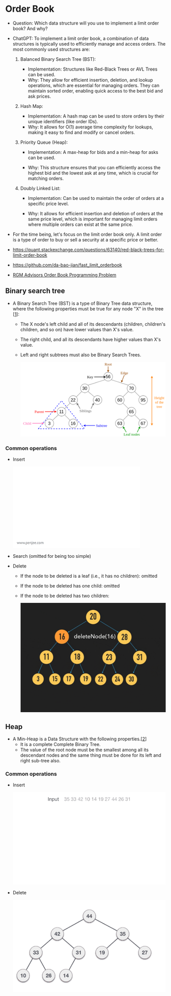 # Order Book

- Question: Which data structure will you use to implement a limit order book?
  And why?
- ChatGPT:
  To implement a limit order book, a combination of data structures is typically
  used to efficiently manage and access orders. The most commonly used
  structures are:

    1. Balanced Binary Search Tree (BST):
        - Implementation: Structures like Red-Black Trees or AVL Trees can be
          used.
        - Why: They allow for efficient insertion, deletion, and lookup
          operations, which are essential for managing orders. They can maintain
          sorted order, enabling quick access to the best bid and ask prices.
    1. Hash Map:
        - Implementation: A hash map can be used to store orders by their
          unique identifiers (like order IDs).
        - Why: It allows for O(1) average time complexity for lookups,
          making it easy to find and modify or cancel orders.
    1. Priority Queue (Heap):

        - Implementation: A max-heap for bids and a min-heap for asks can
          be used.

        - Why: This structure ensures that you can efficiently access
          the highest bid and the lowest ask at any time, which is crucial for
          matching orders.

    1. Doubly Linked List:
        - Implementation: Can be used to maintain the order of orders at a
          specific price level.

        - Why: It allows for efficient insertion and deletion of orders
          at the same price level, which is important for managing limit orders
          where multiple orders can exist at the same price.

- For the time being, let's focus on the limit order book only. A limit order is
  a type of order to buy or sell a security at a specific price or better.

- https://quant.stackexchange.com/questions/63140/red-black-trees-for-limit-order-book
- https://github.com/da-bao-jian/fast_limit_orderbook
- [RGM Advisors Order Book Programming Problem](https://github.com/perrye2/LimitOrderBook/tree/master)

## Binary search tree

- A Binary Search Tree (BST) is a type of Binary Tree data structure, where the
  following properties must be true for any node "X" in the
  tree [[1](https://www.w3schools.com/dsa/dsa_data_binarysearchtrees.php)]:

    - The X node's left child and all of its descendants (children, children's
      children, and so on) have lower values than X's value.
    - The right child, and all its descendants have higher values than X's
      value.
    - Left and right subtrees must also be Binary Search
      Trees.

      ![](assets/images/bst-illustration.png "bst-illustration.png")

### Common operations

- Insert

  ![](assets/images/bst-insert.gif "bst-insert.gif")
- Search (omitted for being too simple)

- Delete
    - If the node to be deleted is a leaf (i.e., it has no children): omitted
    - If the node to be deleted has one child: omitted
    - If the node to be deleted has two children:

      ![](assets/images/bst-delete.gif "bst-insert.gif")

## Heap

- A Min-Heap is a Data Structure with the following
  properties.[[2](https://www.geeksforgeeks.org/introduction-to-min-heap-data-structure/)]
    - It is a complete Complete Binary Tree.
    - The value of the root node must be the smallest among all its descendant
      nodes and the same thing must be done for its left and right sub-tree
      also.

### Common operations

- Insert

  ![](assets/images/max-heap-insert.gif "max-heap-insert.gif")

- Delete

  ![](assets/images/max-heap-delete.gif "max-heap-insert.gif")